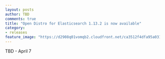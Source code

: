 ```yaml
---
layout: posts
author: TBD
comments: true
title: "Open Distro for Elasticsearch 1.13.2 is now available"
category:
- releases
feature_image: "https://d2908q01vomqb2.cloudfront.net/ca3512f4dfa95a03169c5a670a4c91a19b3077b4/2019/03/26/open_disto-elasticsearch-logo-800x400.jpg"
---
```


TBD - April 7